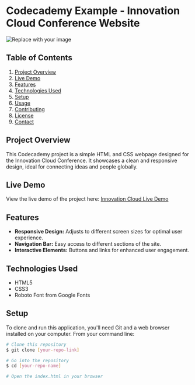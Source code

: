 # Codecademy Example - Innovation Cloud Conference Website

![Replace with your image](link-to-your-image.jpg)

## Table of Contents
1. [Project Overview](#project-overview)
2. [Live Demo](#live-demo)
3. [Features](#features)
4. [Technologies Used](#technologies-used)
5. [Setup](#setup)
6. [Usage](#usage)
7. [Contributing](#contributing)
8. [License](#license)
9. [Contact](#contact)

## Project Overview
This Codecademy project is a simple HTML and CSS webpage designed for the Innovation Cloud Conference. It showcases a clean and responsive design, ideal for connecting ideas and people globally.

## Live Demo
View the live demo of the project here: [Innovation Cloud Live Demo](https://joecode22.github.io/Innovation-Cloud/)

## Features
- **Responsive Design:** Adjusts to different screen sizes for optimal user experience.
- **Navigation Bar:** Easy access to different sections of the site.
- **Interactive Elements:** Buttons and links for enhanced user engagement.

## Technologies Used
- HTML5
- CSS3
- Roboto Font from Google Fonts

## Setup
To clone and run this application, you'll need Git and a web browser installed on your computer. From your command line:

```bash
# Clone this repository
$ git clone [your-repo-link]

# Go into the repository
$ cd [your-repo-name]

# Open the index.html in your browser
